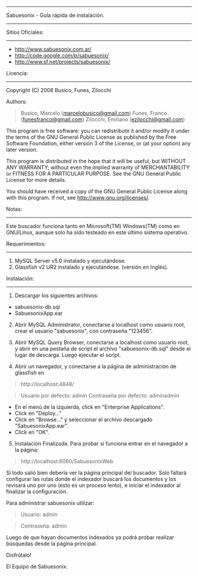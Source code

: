 
---

Sabuesonix - Guía rápida de instalación.

---


Sitios Oficiales:

---


  * http://www.sabuesonix.com.ar/
  * http://code.google.com/p/sabuesonix/
  * http://www.sf.net/projects/sabuesonix/

Licencia:

---


Copyright (C) 2008 Busico, Funes, Zilocchi

Authors:
> Busico, Marcelo (marcelobusico@gmail.com)
> Funes, Franco (funesfranco@gmail.com)
> Zilocchi, Emiliano (ezilocchi@gmail.com)

This program is free software: you can redistribute it and/or modify
it under the terms of the GNU General Public License as published by
the Free Software Foundation, either version 3 of the License, or
(at your option) any later version.

This program is distributed in the hope that it will be useful,
but WITHOUT ANY WARRANTY; without even the implied warranty of
MERCHANTABILITY or FITNESS FOR A PARTICULAR PURPOSE.  See the
GNU General Public License for more details.

You should have received a copy of the GNU General Public License
along with this program.  If not, see <http://www.gnu.org/licenses/>.


Notas:

---


Este buscador funciona tanto en Microsoft(TM) Windows(TM) como en GNU/Linux, aunque solo ha sido testeado en este último sistema operativo.


Requerimientos:

---


1. MySQL Server v5.0 instalado y ejecutándose.
2. Glassfish v2 UR2 instalado y ejecutándose. (versión en Inglés).


Instalación:

---


1. Descargar los siguientes archivos:

  * sabuesonix-db.sql
  * SabuesonixApp.ear

2. Abrir MySQL Administrator, conectarse a localhost como usuario root, crear el usuario "sabuesonix", con contraseña "123456".

3. Abrir MySQL Query Browser, conectarse a localhost como usuario root, y abrir en una pestaña de script el archivo "sabuesonix-db.sql" desde el lugar de descarga. Luego ejecutar el script.

4. Abrir un navegador, y conectarse a la página de administración de glassfish en

> http://localhost:4848/

> Usuario por defecto: admin
> Contraseña por defecto: adminadmin

  * En el menú de la izquierda, click en "Enterprise Applications".
  * Click en "Deploy..."
  * Click en "Browse..." y seleccionar el archivo descargado "SabuesonixApp.ear".
  * Click en "OK".

5. Instalación Finalizada. Para probar si funciona entrar en el navegador a la página:

> http://localhost:8080/SabuesonixWeb

Si todo salió bien debería ver la página principal del buscador. Solo faltará configurar las rutas donde el indexador buscará los documentos y los revisará uno por uno (esto es un proceso lento), e iniciar el indexador al finalizar la configuración.

Para administrar sabuesonix utilizar:

> Usuario: admin

> Contraseña: admin

Luego de que hayan documentos indexados ya podrá probar realizar búsquedas desde la página principal.

Disfrútalo!

El Equipo de Sabuesonix.